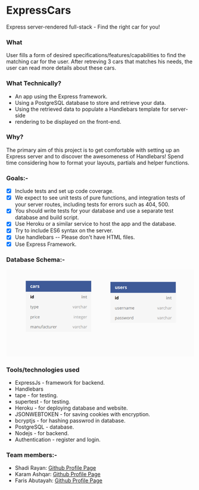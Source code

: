# ExpressCars

Express server-rendered full-stack - Find the right car for you!

### What
User fills a form of desired specifications/features/capabilities to find the matching car for the user.
After retreving 3 cars that matches his needs, the user can read more details about these cars.

### What Technically?
* An app using the Express framework.
* Using a PostgreSQL database to store and retrieve your data.
* Using the retrieved data to populate a Handlebars template for server-side
* rendering to be displayed on the front-end.

### Why?
The primary aim of this project is to get comfortable with setting up an Express server and to discover the awesomeness of Handlebars! Spend time considering how to format your layouts, partials and helper functions.

### Goals:-
- [x] Include tests and set up code coverage.
- [x] We expect to see unit tests of pure functions, and integration tests of your server routes, including tests for errors such as 404, 500.
- [x] You should write tests for your database and use a separate test database and build script.
- [x] Use Heroku or a similar service to host the app and the database.
- [x] Try to include ES6 syntax on the server.
- [x] Use handlebars -- Please don't have HTML files.
- [x] Use Express Framework.

### Database Schema:-
![Database Scheme](https://raw.githubusercontent.com/facn5/ExpressCars/master/public/assets/database_schema.png)

### Tools/technologies used
* ExpressJs - framework for backend.
* Handlebars
* tape - for testing.
* supertest - for testing.
* Heroku - for deploying database and website.
* JSONWEBTOKEN - for saving cookies with encryption.
* bcryptjs - for hashing passwrod in database.
* PostgreSQL - database.
* Nodejs - for backend.
* Authentication - register and login.


### Team members:-
* Shadi Rayan: [Github Profile Page](https://github.com/mrfong)
* Karam Ashqar: [Github Profile Page](https://github.com/karam1ashqar)
* Faris Abutayah: [Github Profile Page](https://github.com/faris114)
